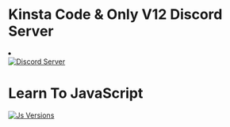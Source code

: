 # Kinsta Code & Only V12 Discord Server

<li class="ipsWidget ipsWidget_vertical ipsBox" data-blocktitle="https://discord.gg/Zv9C4ep">
<div class="ipsPad ipsWidget_inner" style="border: 0;padding: 0;">
<a href="https://discord.gg/Zv9C4ep"><img src="https://discordapp.com/api/guilds/741807561581264916/widget.png?style=banner2" alt="Discord Server" style="max-width:295px"></a>
</div>
</li>

# Learn To JavaScript 

[![Js Versions](https://cdn.discordapp.com/attachments/733640065200160768/744234083651158138/try2.PNG)](https://www.javascript.com/try)  